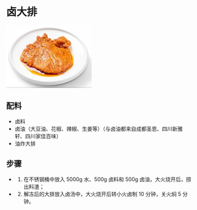 # 卤大排

![卤大排](/images/卤大排.png)

## 配料

- 卤料
- 卤油（大豆油、花椒、辣椒、生姜等）（与卤油都来自成都圣恩、四川新雅轩、四川家佳百味）
- 油炸大排

## 步骤

- 1. 在不锈钢桶中放入 5000g 水、500g 卤料和 500g 卤油，大火烧开后，捞出料渣；
- 2. 解冻后的大排放入卤汤中，大火烧开后转小火卤制 10 分钟，关火焖 5 分钟。

